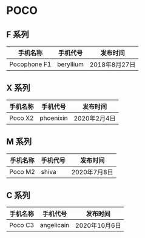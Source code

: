 # POCO

## F 系列
| 手机名称     | 手机代号  | 发布时间      |
| ------------ | --------- | ------------- |
| Pocophone F1 | beryllium | 2018年8月27日 |

## X 系列
| 手机名称 | 手机代号  | 发布时间     |
| -------- | --------- | ------------ |
| Poco X2  | phoenixin | 2020年2月4日 |

## M 系列
| 手机名称 | 手机代号 | 发布时间     |
| -------- | -------- | ------------ |
| Poco M2  | shiva    | 2020年7月8日 |

## C 系列
| 手机名称 | 手机代号   | 发布时间      |
| -------- | ---------- | ------------- |
| Poco C3  | angelicain | 2020年10月6日 |

